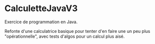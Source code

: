 # CalculetteJavaV3

Exercice de programmation en Java.

Refonte d'une calculatrice basique pour tenter d'en faire une un peu plus "opérationnelle", avec tests d'algos pour un calcul plus aisé.
